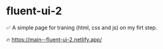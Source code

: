 # fluent-ui-2
✅ A simple page for traning (html, css and js) on my firt step.

🔥 https://main--fluent-ui-2.netlify.app/
